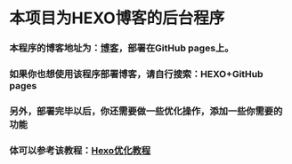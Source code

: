# 本项目为HEXO博客的后台程序

### 本程序的博客地址为：[博客](https://blog.gobyte.cn/)，部署在GitHub pages上。

### 如果你也想使用该程序部署博客，请自行搜索：HEXO+GitHub pages

### 另外，部署完毕以后，你还需要做一些优化操作，添加一些你需要的功能

### 体可以参考该教程：[Hexo优化教程](https://blog.gobyte.cn/post/ad2324d4.html)

